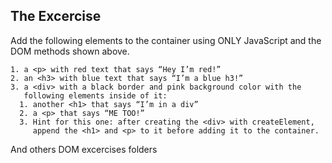 ## The Excercise ##

Add the following elements to the container using ONLY JavaScript
 and the DOM methods shown above.

```
1. a <p> with red text that says “Hey I’m red!”
2. an <h3> with blue text that says “I’m a blue h3!”
3. a <div> with a black border and pink background color with the 
   following elements inside of it:
  1. another <h1> that says “I’m in a div”
  2. a <p> that says “ME TOO!”
  3. Hint for this one: after creating the <div> with createElement, 
     append the <h1> and <p> to it before adding it to the container.
 ```

 And others DOM excercises folders